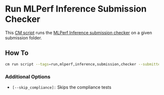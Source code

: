 # Run MLPerf Inference Submission Checker
This [CM script](https://github.com/mlcommons/ck/blob/master/cm/docs/specs/script.md) runs the [MLPerf Inference submission checker](https://github.com/mlcommons/inference/blob/master/tools/submission/submission-checker.py) on a given submission folder.

## How To
```bash
cm run script --tags=run,mlperf,inference,submission,checker --submitter=[SUBMITTER_NAME] --submission_dir=[SUBMISSION_FOLDER]
```

### Additional Options
* `[--skip_compliance]:` Skips the compliance tests
